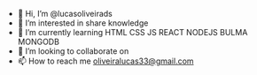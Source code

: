 - 👋 Hi, I’m @lucasoliveirads
- 👀 I’m interested in share knowledge
- 🌱 I’m currently learning HTML CSS JS REACT NODEJS BULMA MONGODB
- 💞️ I’m looking to collaborate on 
- 📫 How to reach me oliveiralucas33@gmail.com

<!---
lucasoliveirads/lucasoliveirads is a ✨ special ✨ repository because its `README.md` (this file) appears on your GitHub profile.
You can click the Preview link to take a look at your changes.
--->
